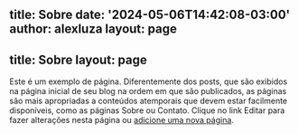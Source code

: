 title: Sobre
date: '2024-05-06T14:42:08-03:00'
author: alexluza
layout: page
---
title: Sobre
layout: page
---

Este é um exemplo de página. Diferentemente dos posts, que são exibidos na página inicial de seu blog na ordem em que são publicados, as páginas são mais apropriadas a conteúdos atemporais que devem estar facilmente disponíveis, como as páginas Sobre ou Contato. Clique no link Editar para fazer alterações nesta página ou [adicione uma nova página](https://wordpress.com/page/232767269/new/ "Link direto para Adicionar nova página ao seu painel").
